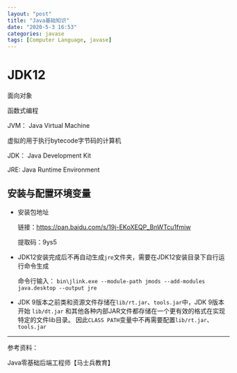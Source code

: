 ```yaml
---
layout: "post"
title: "Java基础知识"
date: "2020-5-3 16:53"
categories: javase
tags: [Computer Language, javase]
---
```


# JDK12

面向对象

函数式编程 

JVM： Java Virtual Machine

虚拟的用于执行bytecode字节码的计算机

JDK： Java Development Kit

JRE: Java Runtime Environment

## 安装与配置环境变量

- 安装包地址 

    链接：https://pan.baidu.com/s/19j-EKoXEQP_BnWTcu1fmiw

    提取码：9ys5

- JDK12安装完成后不再自动生成`jre`文件夹，需要在JDK12安装目录下自行运行命令生成

    命令行输入： `bin\jlink.exe --module-path jmods --add-modules java.desktop --output jre`

- JDK 9版本之前类和资源文件存储在`lib/rt.jar`、`tools.jar`中，JDK 9版本开始 `lib/dt.jar` 和其他各种内部JAR文件都存储在一个更有效的格式在实现特定的文件lib目录。
因此`CLASS PATH`变量中不再需要配置`lib/rt.jar`、`tools.jar`






---
参考资料：

Java零基础后端工程师【马士兵教育】